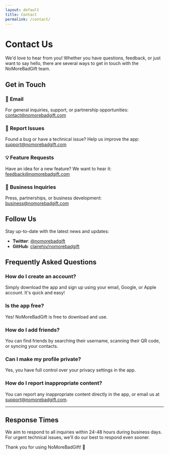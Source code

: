 ```yaml
---
layout: default
title: Contact
permalink: /contact/
---
```


# Contact Us

We'd love to hear from you! Whether you have questions, feedback, or just want to say hello, there are several ways to get in touch with the NoMoreBadGift team.

## Get in Touch

### 📧 **Email**
For general inquiries, support, or partnership opportunities:
[contact@nomorebadgift.com](mailto:contact@nomorebadgift.com)

### 🐛 **Report Issues**
Found a bug or have a technical issue? Help us improve the app:
[support@nomorebadgift.com](mailto:support@nomorebadgift.com)

### 💡 **Feature Requests**
Have an idea for a new feature? We want to hear it:
[feedback@nomorebadgift.com](mailto:feedback@nomorebadgift.com)

### 🏢 **Business Inquiries**
Press, partnerships, or business development:
[business@nomorebadgift.com](mailto:business@nomorebadgift.com)

## Follow Us

Stay up-to-date with the latest news and updates:

- **Twitter**: [@nomorebadgift](https://twitter.com/nomorebadgift)
- **GitHub**: [clairehjy/nomorebadgift](https://github.com/clairehjy/nomorebadgift)

## Frequently Asked Questions

### **How do I create an account?**
Simply download the app and sign up using your email, Google, or Apple account. It's quick and easy!

### **Is the app free?**
Yes! NoMoreBadGift is free to download and use.

### **How do I add friends?**
You can find friends by searching their username, scanning their QR code, or syncing your contacts.

### **Can I make my profile private?**
Yes, you have full control over your privacy settings in the app.

### **How do I report inappropriate content?**
You can report any inappropriate content directly in the app, or email us at [support@nomorebadgift.com](mailto:support@nomorebadgift.com).

---

## Response Times

We aim to respond to all inquiries within 24-48 hours during business days. For urgent technical issues, we'll do our best to respond even sooner.

Thank you for using NoMoreBadGift! 🎁